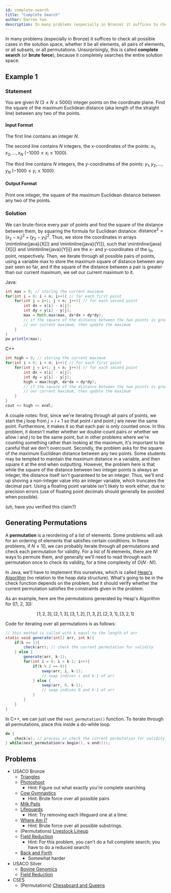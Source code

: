 ```yaml
---
id: complete-search
title: "Complete Search"
author: Darren Yao
description: In many problems (especially in Bronze) it suffices to check all possible cases in the solution space.
---
```


In many problems (especially in Bronze) it suffices to check all possible cases in the solution space, whether it be all elements, all pairs of elements, or all subsets, or all permutations. Unsurprisingly, this is called **complete search** (or **brute force**), because it completely searches the entire solution space.

## Example 1

### Statement

You are given $N$ $(3 \leq N \leq 5000)$ integer points on the coordinate plane. Find the square of the maximum Euclidean distance (aka length of the straight line) between any two of the points.

#### Input Format

The first line contains an integer $N$.

The second line contains $N$ integers, the $x$-coordinates of the points: $x_1, x_2, \dots, x_N$ ($-1000 \leq x_i \leq 1000$).

The third line contains $N$ integers, the $y$-coordinates of the points: $y_1, y_2, \dots, y_N$ ($-1000 \leq y_i \leq 1000$).

#### Output Format

Print one integer, the square of the maximum Euclidean distance between any two of the points.

### Solution

We can brute-force every pair of points and find the square of the distance between them, by squaring the formula for Euclidean distance: $\text{distance}^2 = (x_2-x_1)^2 + (y_2-y_1)^2$. Thus, we store the coordinates in arrays \mintinline{java}{X[]} and \mintinline{java}{Y[]}, such that \mintinline{java}{X[i]} and \mintinline{java}{Y[i]} are the $x$- and $y$-coordinates of the $i_{th}$ point, respectively. Then, we iterate through all possible pairs of points, using a variable max to store the maximum square of distance between any pair seen so far, and if the square of the distance between a pair is greater than our current maximum, we set our current maximum to it.

Java:

```java
int max = 0; // storing the current maximum
for(int i = 0; i < n; i++){ // for each first point
    for(int j = i+1; j < n; j++){ // for each second point
        int dx = x[i] - x[j];
        int dy = y[i] - y[j];
        max = Math.max(max, dx*dx + dy*dy);
        // if the square of the distance between the two points is greater than
        // our current maximum, then update the maximum
    }
}
pw.println(max);
```

C++

```cpp
int high = 0; // storing the current maximum
for(int i = 0; i < n; i++){ // for each first point
    for(int j = i+1; j < n; j++){ // for each second point
        int dx = x[i] - x[j];
        int dy = y[i] - y[j];
        high = max(high, dx*dx + dy*dy);
        // if the square of the distance between the two points is greater than
        // our current maximum, then update the maximum
    }
}
cout << high << endl;
```

A couple notes: first, since we're iterating through all pairs of points, we start the $j$ loop from $j = i+1$ so that point $i$ and point $j$ are never the same point. Furthermore, it makes it so that each pair is only counted once. In this problem, it doesn't matter whether we double-count pairs or whether we allow $i$ and $j$ to be the same point, but in other problems where we're counting something rather than looking at the maximum, it's important to be careful that we don't overcount. Secondly, the problem asks for the square of the maximum Euclidean distance between any two points. Some students may be tempted to maintain the maximum distance in a variable, and then square it at the end when outputting. However, the problem here is that while the square of the distance between two integer points is always an integer, the distance itself isn't guaranteed to be an integer. Thus, we'll end up shoving a non-integer value into an integer variable, which truncates the decimal part. Using a floating point variable isn't likely to work either, due to precision errors (use of floating point decimals should generally be avoided when possible). 

(uh, have you verified this claim?)

## Generating Permutations

A **permutation** is a reordering of a list of elements. Some problems will ask for an ordering of elements that satisfies certain conditions. In these problems, if $N \leq 10$, we can probably iterate through all permutations and check each permutation for validity. For a list of $N$ elements, there are $N!$ ways to permute them, and generally we'll need to read through each permutation once to check its validity, for a time complexity of $O(N \cdot N!)$.

In Java, we'll have to implement this ourselves, which is called [Heap's Algorithm](https://en.wikipedia.org/wiki/Heap%27s_algorithm) (no relation to the heap data structure). What's going to be in the check function depends on the problem, but it should verify whether the current permutation satisfies the constraints given in the problem.

As an example, here are the permutations generated by Heap's Algorithm for \([1, 2, 3]\):

$$[1, 2, 3], [2, 1, 3], [3, 1, 2], [1, 3, 2], [2, 3, 1], [3, 2, 1]$$

Code for iterating over all permutations is as follows:

```java
// this method is called with k equal to the length of arr
static void generate(int[] arr, int k){
    if(k == 1){
        check(arr); // check the current permutation for validity
    } else {
        generate(arr, k-1);
        for(int i = 0; i < k-1; i++){
            if(k % 2 == 0){
                swap(arr, i, k-1);
                // swap indices i and k-1 of arr
            } else {
                swap(arr, 0, k-1);
                // swap indices 0 and k-1 of arr
            }
        }
    }
}
```
In C++, we can just use the `next_permutation()` function. To iterate through all permutations, place this inside a do-while loop.

```cpp
do {
    check(v); // process or check the current permutation for validity
} while(next_permutation(v.begin(), v.end()));
```

## Problems

 - USACO Bronze
   - [Triangles](http://usaco.org/index.php?page=viewproblem2&cpid=1011)   
   - [Photoshoot](http://www.usaco.org/index.php?page=viewproblem2&cpid=988)
     - Hint: Figure out what exactly you're complete searching
   - [Cow Gymnastics](http://usaco.org/index.php?page=viewproblem2&cpid=963)
     - Hint: Brute force over all possible pairs
   - [Milk Pails](http://usaco.org/index.php?page=viewproblem2&cpid=615)
   - [Lifeguards](http://usaco.org/index.php?page=viewproblem2&cpid=784)
     - Hint: Try removing each lifeguard one at a time.
   - [Where Am I?](http://usaco.org/index.php?page=viewproblem2&cpid=964) 
     - Hint: Brute force over all possible substrings. 
   - (Permutations) [Livestock Lineup](http://usaco.org/index.php?page=viewproblem2&cpid=965)   
   - [Field Reduction](http://www.usaco.org/index.php?page=viewproblem2&cpid=641)
     - Hint: For this problem, you can't do a full complete search; you have to do a reduced search)
   - [Back and Forth](http://www.usaco.org/index.php?page=viewproblem2&cpid=857)
     - Somewhat harder
 - USACO Silver
   - [Bovine Genomics](http://usaco.org/index.php?page=viewproblem2&cpid=739)
   - [Field Reduction](http://usaco.org/index.php?page=viewproblem2&cpid=642)
 - CSES
   - (Permutations) [Chessboard and Queens](https://cses.fi/problemset/task/1624)
    





